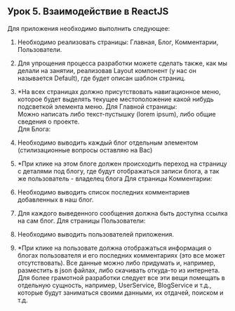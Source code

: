 ## Урок 5. Взаимодействие в ReactJS

Для приложения необходимо выполнить следующее:  

1. Необходимо реализовать страницы: Главная, Блог, Комментарии, Пользователи.
2. Для упрощения процесса разработки можете сделать также, как мы делали на занятии, реализовав Layout компонент (у нас он называется Default), где будет описан шаблон страниц.
3. *На всех страницах должно присутствовать навигационное меню, которое будет выделять текущее местоположение какой нибудь подсветкой элемента меню.
Для Главной страницы:  
Можно написать либо текст-пустышку (lorem ipsum), либо общие сведения о проекте.  
Для Блога:  

1. Необходимо выводить каждый блог отдельным элементом (стилизационные вопросы оставляю на Вас)
2. *При клике на этом блоге должен происходить переход на страницу с деталями под блогу, где будут отображаться записи блога, а так же пользователь - владелец блога
Для страницы Комментарии:  

1. Необходимо выводить список последних комментариев добавленных в наш блог.
2. Для каждого выведенного сообщения должна быть доступна ссылка на сам блог.
Для страницы Пользователи:  

1. Необходимо выводить пользователей приложения.
2. *При клике на пользовате должна отображаться информация о блогах пользователя и его последних комментариях (это все может отсутствовать).
Все данные можно либо придумать и, например, разместить в json файлах, либо скачивать откуда-то из интернета. Для более грамотной разработки следует все эти вещи помещать в отдельную сущность, например, UserService, BlogService и т.д., которые будут заниматься своими данными, их отдачей, поиском и т.д.